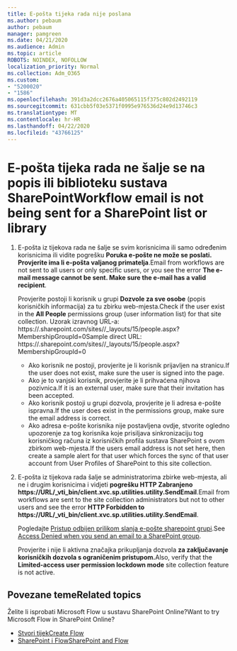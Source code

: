 ```yaml
---
title: E-pošta tijeka rada nije poslana
ms.author: pebaum
author: pebaum
manager: pamgreen
ms.date: 04/21/2020
ms.audience: Admin
ms.topic: article
ROBOTS: NOINDEX, NOFOLLOW
localization_priority: Normal
ms.collection: Adm_O365
ms.custom:
- "5200020"
- "1586"
ms.openlocfilehash: 391d3a2dcc2676a405065115f375c802d2492119
ms.sourcegitcommit: 631cbb5f03e5371f0995e976536d24e9d13746c3
ms.translationtype: MT
ms.contentlocale: hr-HR
ms.lasthandoff: 04/22/2020
ms.locfileid: "43766125"
---
```

# <a name="workflow-email-is-not-being-sent-for-a-sharepoint-list-or-library"></a><span data-ttu-id="2aaf3-102">E-pošta tijeka rada ne šalje se na popis ili biblioteku sustava SharePoint</span><span class="sxs-lookup"><span data-stu-id="2aaf3-102">Workflow email is not being sent for a SharePoint list or library</span></span>

1. <span data-ttu-id="2aaf3-103">E-pošta iz tijekova rada ne šalje se svim korisnicima ili samo određenim korisnicima ili vidite pogrešku **Poruka e-pošte ne može se poslati. Provjerite ima li e-pošta valjanog primatelja**.</span><span class="sxs-lookup"><span data-stu-id="2aaf3-103">Email from workflows are not sent to all users or only specific users, or you see the error **The e-mail message cannot be sent. Make sure the e-mail has a valid recipient**.</span></span>

    <span data-ttu-id="2aaf3-104">Provjerite postoji li korisnik u grupi **Dozvole za sve osobe** (popis korisničkih informacija) za tu zbirku web-mjesta.</span><span class="sxs-lookup"><span data-stu-id="2aaf3-104">Check if the user exist in the **All People** permissions group (user information list) for that site collection.</span></span>  <span data-ttu-id="2aaf3-105">Uzorak izravnog URL-a: https://<tenant>.sharepoint.com/sites/<sitename>/_layouts/15/people.aspx? MembershipGroupId=0</span><span class="sxs-lookup"><span data-stu-id="2aaf3-105">Sample direct URL: https://<tenant>.sharepoint.com/sites/<sitename>/_layouts/15/people.aspx?MembershipGroupId=0</span></span>

    - <span data-ttu-id="2aaf3-106">Ako korisnik ne postoji, provjerite je li korisnik prijavljen na stranicu.</span><span class="sxs-lookup"><span data-stu-id="2aaf3-106">If the user does not exist, make sure the user is signed into the page.</span></span> 
    - <span data-ttu-id="2aaf3-107">Ako je to vanjski korisnik, provjerite je li prihvaćena njihova pozivnica.</span><span class="sxs-lookup"><span data-stu-id="2aaf3-107">If it is an external user, make sure that their invitation has been accepted.</span></span>
    - <span data-ttu-id="2aaf3-108">Ako korisnik postoji u grupi dozvola, provjerite je li adresa e-pošte ispravna.</span><span class="sxs-lookup"><span data-stu-id="2aaf3-108">If the user does exist in the permissions group, make sure the email address is correct.</span></span>
    - <span data-ttu-id="2aaf3-109">Ako adresa e-pošte korisnika nije postavljena ovdje, stvorite ogledno upozorenje za tog korisnika koje prisiljava sinkronizaciju tog korisničkog računa iz korisničkih profila sustava SharePoint s ovom zbirkom web-mjesta.</span><span class="sxs-lookup"><span data-stu-id="2aaf3-109">If the users email address is not set here, then create a sample alert for that user which forces the sync of that user account from User Profiles of SharePoint to this site collection.</span></span>
 
2. <span data-ttu-id="2aaf3-110">E-pošta iz tijekova rada šalje se administratorima zbirke web-mjesta, ali ne i drugim korisnicima i vidjeti **pogrešku HTTP Zabranjeno <span>https:</span>//URL/_vti_bin/client.xvc.sp.utilities.utility.SendEmail**.</span><span class="sxs-lookup"><span data-stu-id="2aaf3-110">Email from workflows are sent to the site collection administrators but not to other users and see the error **HTTP Forbidden to <span>https:</span>//URL/_vti_bin/client.xvc.sp.utilities.utility.SendEmail**.</span></span>
 

    <span data-ttu-id="2aaf3-111">Pogledajte [Pristup odbijen prilikom slanja e-pošte sharepoint grupi](https://docs.microsoft.com/sharepoint/support/sharing-and-permissions/access-denied-when-send-an-email-to-groups).</span><span class="sxs-lookup"><span data-stu-id="2aaf3-111">See [Access Denied when you send an email to a SharePoint group](https://docs.microsoft.com/sharepoint/support/sharing-and-permissions/access-denied-when-send-an-email-to-groups).</span></span>

    <span data-ttu-id="2aaf3-112">Provjerite i nije li aktivna značajka prikupljanja dozvola **za zaključavanje korisničkih dozvola s ograničenim pristupom.**</span><span class="sxs-lookup"><span data-stu-id="2aaf3-112">Also, verify that the **Limited-access user permission lockdown mode** site collection feature is not active.</span></span>


## <a name="related-topics"></a><span data-ttu-id="2aaf3-113">Povezane teme</span><span class="sxs-lookup"><span data-stu-id="2aaf3-113">Related topics</span></span>
<span data-ttu-id="2aaf3-114">Želite li isprobati Microsoft Flow u sustavu SharePoint Online?</span><span class="sxs-lookup"><span data-stu-id="2aaf3-114">Want to try Microsoft Flow in SharePoint Online?</span></span>
- [<span data-ttu-id="2aaf3-115">Stvori tijek</span><span class="sxs-lookup"><span data-stu-id="2aaf3-115">Create Flow</span></span>](https://support.office.com/article/Create-a-flow-for-a-list-or-library-in-SharePoint-Online-or-OneDrive-for-Business-a9c3e03b-0654-46af-a254-20252e580d01) 
- [<span data-ttu-id="2aaf3-116">SharePoint i Flow</span><span class="sxs-lookup"><span data-stu-id="2aaf3-116">SharePoint and Flow</span></span>](https://flow.microsoft.com/blog/sharepoint-and-flow/) 


